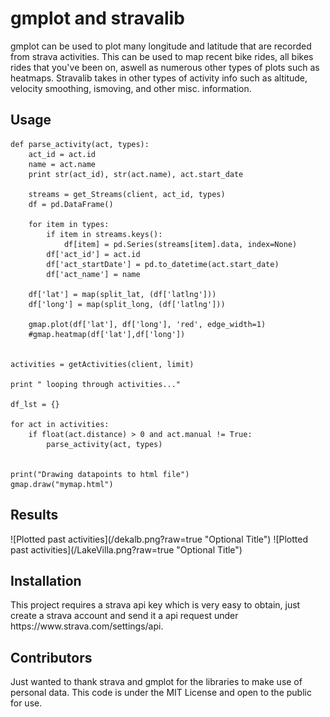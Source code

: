 <h1>gmplot and stravalib</h1>
<p>
gmplot can be used to plot many longitude and latitude that are recorded from strava activities. This can be used to map recent bike rides, all bikes rides that you've been on, aswell as numerous other types of plots such as heatmaps. Stravalib takes in other types of activity info such as altitude, velocity smoothing, ismoving, and other misc. information.
</p>



<h2>Usage</h2>
<p>
	
	def parse_activity(act, types):
		act_id = act.id
		name = act.name
		print str(act_id), str(act.name), act.start_date

		streams = get_Streams(client, act_id, types)
		df = pd.DataFrame()

		for item in types:
			if item in streams.keys():
				df[item] = pd.Series(streams[item].data, index=None)
			df['act_id'] = act.id
			df['act_startDate'] = pd.to_datetime(act.start_date)
			df['act_name'] = name

		df['lat'] = map(split_lat, (df['latlng']))
		df['long'] = map(split_long, (df['latlng']))
		
		gmap.plot(df['lat'], df['long'], 'red', edge_width=1)
		#gmap.heatmap(df['lat'],df['long'])


	activities = getActivities(client, limit)

	print " looping through activities..."

	df_lst = {} 
	
	for act in activities:
		if float(act.distance) > 0 and act.manual != True:
			parse_activity(act, types)

	
	print("Drawing datapoints to html file")
	gmap.draw("mymap.html")

</p>

<h2>Results</h2>
![Plotted past activities](/dekalb.png?raw=true "Optional Title")
![Plotted past activities](/LakeVilla.png?raw=true "Optional Title")


<h2>Installation</h2>
<p> This project requires a strava api key which is very easy to obtain, just create a strava account and send it a api request under https://www.strava.com/settings/api.</p>


<h2>Contributors</h2>
<p> Just wanted to thank strava and gmplot for the libraries to make use of personal data. This code is under the MIT License and open to the public for use. </p>

